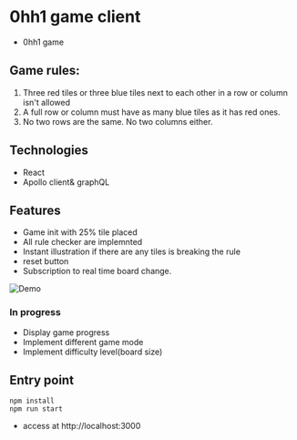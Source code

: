 # 0hh1 game client
- 0hh1 game

## Game rules:
1. Three red tiles or three blue tiles next to each other in a row or column isn't allowed
2. A full row or column must have as many blue tiles as it has red ones.
3. No two rows are the same. No two columns either.

## Technologies
- React
- Apollo client& graphQL

## Features
- Game init with 25% tile placed
- All rule checker are implemnted
- Instant illustration if there are any tiles is breaking the rule
- reset button
- Subscription to real time board change.

![Demo](/public/demo.gif?raw=true "Demo")

### In progress
- Display game progress
- Implement different game mode
- Implement difficulty level(board size)

## Entry point
```
npm install
npm run start
```
- access at http://localhost:3000


